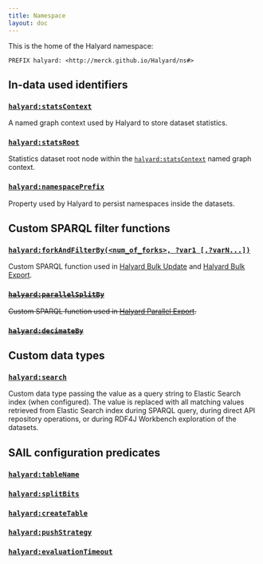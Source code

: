 ```yaml
---
title: Namespace
layout: doc
---
```


This is the home of the Halyard namespace:

```
PREFIX halyard: <http://merck.github.io/Halyard/ns#>
```

## In-data used identifiers

### <a id="statsContext" href="http://merck.github.io/Halyard/ns#statsContext">`halyard:statsContext`</a>

A named graph context used by Halyard to store dataset statistics.

### <a id="statsRoot" href="http://merck.github.io/Halyard/ns#statsRoot">`halyard:statsRoot`</a>

Statistics dataset root node within the [`halyard:statsContext`](#statsContext) named graph context.

### <a id="namespacePrefix" href="http://merck.github.io/Halyard/ns#namespacePrefix">`halyard:namespacePrefix`</a>

Property used by Halyard to persist namespaces inside the datasets.

## Custom SPARQL filter functions

### <a id="forkAndFilterBy" href="http://merck.github.io/Halyard/ns#forkAndFilterBy">`halyard:forkAndFilterBy(<num_of_forks>, ?var1 [,?varN...])`</a>

Custom SPARQL function used in [Halyard Bulk Update](tools#Halyard_Bulk_Update) and [Halyard Bulk Export](tools#Halyard_Bulk_Export).

### ~~<a id="parallelSplitBy" href="http://merck.github.io/Halyard/ns#parallelSplitBy">`halyard:parallelSplitBy`</a>~~

~~Custom SPARQL function used in [Halyard Parallel Export](tools#Halyard_Parallel_Export).~~

### ~~<a id="decimateBy" href="http://merck.github.io/Halyard/ns#decimateBy">`halyard:decimateBy`</a>~~

## Custom data types

### <a id="search" href="http://merck.github.io/Halyard/ns#search">`halyard:search`</a>

Custom data type passing the value as a query string to Elastic Search index (when configured). The value is replaced with all matching values retrieved from Elastic Search index during SPARQL query, during direct API repository operations, or during RDF4J Workbench exploration of the datasets.  

## SAIL configuration predicates

### <a id="tableName" href="http://merck.github.io/Halyard/ns#tableName">`halyard:tableName`</a>

### <a id="splitBits" href="http://merck.github.io/Halyard/ns#splitBits">`halyard:splitBits`</a>

### <a id="createTable" href="http://merck.github.io/Halyard/ns#createTable">`halyard:createTable`</a>

### <a id="pushStrategy" href="http://merck.github.io/Halyard/ns#pushStrategy">`halyard:pushStrategy`</a>

### <a id="evaluationTimeout" href="http://merck.github.io/Halyard/ns#evaluationTimeout">`halyard:evaluationTimeout`</a>
